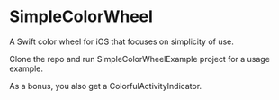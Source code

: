 # SimpleColorWheel

A Swift color wheel for iOS that focuses on simplicity of use.

Clone the repo and run SimpleColorWheelExample project for a usage example.

As a bonus, you also get a ColorfulActivityIndicator.
